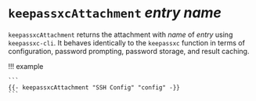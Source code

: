 # `keepassxcAttachment` *entry* *name*

`keepassxcAttachment` returns the attachment with *name* of *entry* using
`keepassxc-cli`. It behaves identically to the `keepassxc` function in terms of
configuration, password prompting, password storage, and result caching.

!!! example

    ```
    {{- keepassxcAttachment "SSH Config" "config" -}}
    ```
